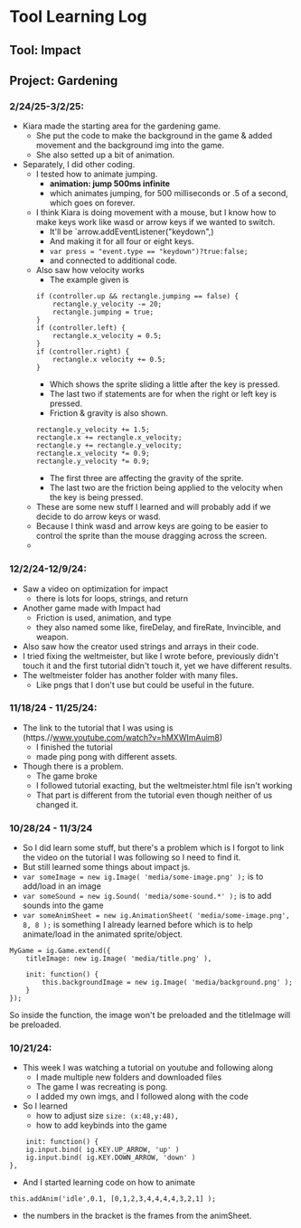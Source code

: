 # Tool Learning Log

## Tool: **Impact**

## Project: **Gardening**

### 2/24/25-3/2/25:
- Kiara made the starting area for the gardening game.
    - She put the code to make the background in the game & added movement and the background img into the game.
    - She also setted up a bit of animation.
- Separately, I did other coding.
    - I tested how to animate jumping.
        - **animation: jump 500ms infinite**
        - which animates jumping, for 500 milliseconds or .5 of a second, which goes on forever.
    - I think Kiara is doing movement with a mouse, but I know how to make keys work like wasd or arrow keys if we wanted to switch.
        - It'll be `arrow.addEventListener("keydown",)
        - And making it for all four or eight keys.
        - `var press = "event.type == "keydown")?true:false;`
        - and connected to additional code.
    - Also saw how velocity works
        - The example given is
        ```
        if (controller.up && rectangle.jumping == false) {
            rectangle.y_velocity -= 20;
            rectangle.jumping = true;
        }
        if (controller.left) {
            rectangle.x_velocity = 0.5;
        }
        if (controller.right) {
            rectangle.x velocity += 0.5;
        }
        ```
        - Which shows the sprite sliding a little after the key is pressed.
        - The last two if statements are for when the right or left key is pressed.
        - Friction & gravity is also shown.
        ```
        rectangle.y_velocity += 1.5;
        rectangle.x += rectangle.x_velocity;
        rectangle.y += rectangle.y_velocity;
        rectangle.x_velocity *= 0.9;
        rectangle.y_velocity *= 0.9;
        ```
        - The first three are affecting the gravity of the sprite.
        - The last two are the friction being applied to the velocity when the key is being pressed.
    - These are some new stuff I learned and will probably add if we decide to do arrow keys or wasd.
    - Because I think wasd and arrow keys are going to be easier to control the sprite than the mouse dragging across the screen.
    - 
### 12/2/24-12/9/24:
- Saw a video on optimization for impact
    - there is lots for loops, strings, and return
- Another game made with Impact had
    - Friction is used, animation, and type
    - they also named some like, fireDelay, and fireRate, Invincible, and weapon.
- Also saw how the creator used strings and arrays in their code.
- I tried fixing the weltmeister, but like I wrote before, previously didn't touch it and the first tutorial didn't touch it, yet we have different results.
- The weltmeister folder has another folder with many files.
    - Like pngs that I don't use but could be useful in the future.

### 11/18/24 - 11/25/24:
- The link to the tutorial that I was using is (https.//www.youtube.com/watch?v=hMXWImAuim8)
    - I finished the tutorial
    - made ping pong with different assets.
- Though there is a problem.
    - The game broke
    - I followed tutorial exacting, but the weltmeister.html file isn't working
    - That part is different from the tutorial even though neither of us changed it.

### 10/28/24 - 11/3/24
- So I did learn some stuff, but there's a problem which is I forgot to link the video on the tutorial I was following so I need to find it.
- But still learned some things about impact js.
- `var someImage = new ig.Image( 'media/some-image.png' );` is to add/load in an image
- `var someSound = new ig.Sound( 'media/some-sound.*' );` is to add sounds into the game
- `var someAnimSheet = new ig.AnimationSheet( 'media/some-image.png', 8, 8 );` is something I already learned before which is to help animate/load in the animated sprite/object.
```
MyGame = ig.Game.extend({
    titleImage: new ig.Image( 'media/title.png' ),

    init: function() {
        this.backgroundImage = new ig.Image( 'media/background.png' );
    }
});
```
So inside the function, the image won't be preloaded and the titleImage will be preloaded.
### 10/21/24:
- This week I was watching a tutorial on youtube and following along
    - I made multiple new folders and downloaded files
    - The game I was recreating is pong.
    - I added my own imgs, and I followed along with the code
- So I learned
    - how to adjust size `size: (x:48,y:48),`
    - how to add keybinds into the game
```
	init: function() {
	ig.input.bind( ig.KEY.UP_ARROW, 'up' )
	ig.input.bind( ig.KEY.DOWN_ARROW, 'down' )
},
```
- And I started learning code on how to animate
```
this.addAnim('idle',0.1, [0,1,2,3,4,4,4,4,3,2,1] );
```
- the numbers in the bracket is the frames from the animSheet.

<!--
* Links you used today (websites, videos, etc)
* Things you tried, progress you made, etc
* Challenges, a-ha moments, etc
* Questions you still have
* What you're going to try next
-->

